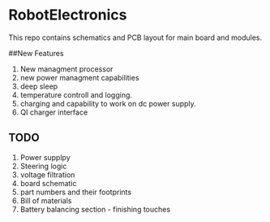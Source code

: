 # RobotElectronics
This repo contains schematics and PCB layout for main board and modules. 

##New Features
1. New managment processor
2. new power managment capabilities
3. deep sleep 
4. temperature controll and logging.
5. charging and capability to work on dc power supply.
6. QI charger interface

## TODO 
1. Power supplpy
2. Steering logic
3. voltage filtration
4. board schematic
5. part numbers and their footprints
6. Bill of materials
7. Battery balancing section - finishing touches


